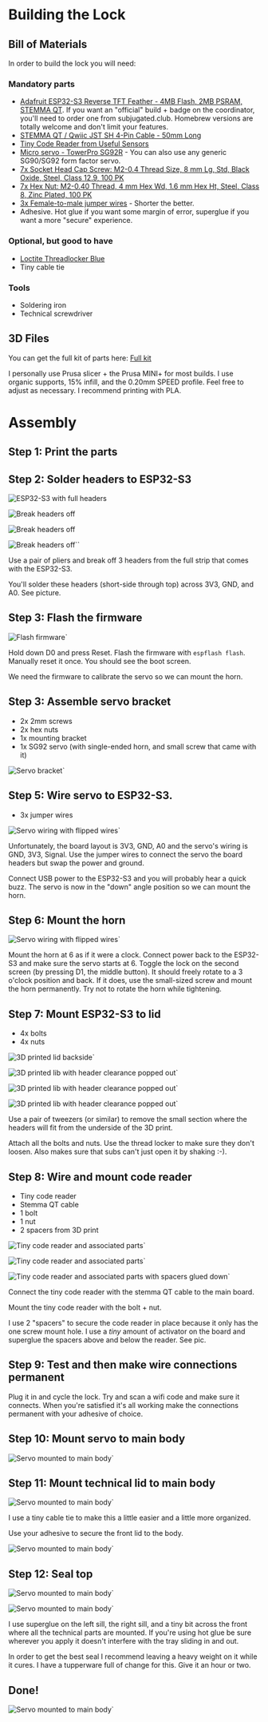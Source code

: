 # Building the Lock

## Bill of Materials

In order to build the lock you will need:

### Mandatory parts

* [Adafruit ESP32-S3 Reverse TFT Feather - 4MB Flash, 2MB PSRAM, STEMMA QT](https://www.adafruit.com/product/5691). If you want an "official" build + badge on the coordinator, you'll need to order one from subjugated.club. Homebrew versions are totally welcome and don't limit your features.
* [STEMMA QT / Qwiic JST SH 4-Pin Cable - 50mm Long](https://www.adafruit.com/product/4399)
* [Tiny Code Reader from Useful Sensors](https://www.adafruit.com/product/5744)
* [Micro servo - TowerPro SG92R](https://www.adafruit.com/product/169) - You can also use any generic SG90/SG92 form factor servo.
* [7x Socket Head Cap Screw: M2-0.4 Thread Size, 8 mm Lg, Std, Black Oxide, Steel, Class 12.9, 100 PK](https://www.grainger.com/product/6CE33)
* [7x Hex Nut: M2-0.40 Thread, 4 mm Hex Wd, 1.6 mm Hex Ht, Steel, Class 8, Zinc Plated, 100 PK](https://www.grainger.com/product/26KR83)
* [3x Female-to-male jumper wires](https://www.amazon.com/dp/B09FPJM3L9) - Shorter the better.
* Adhesive. Hot glue if you want some margin of error, superglue if you want a more "secure" experience.

### Optional, but good to have

* [Loctite Threadlocker Blue](https://www.loctiteproducts.com/products/central-pdp.html/loctite-threadlocker-blue/SAP_0201OHL029W4.html)
* Tiny cable tie

### Tools

* Soldering iron
* Technical screwdriver

## 3D Files

You can get the full kit of parts here: [Full kit](static/tartarus_parts.3mf)

I personally use Prusa slicer + the Prusa MINI+ for most builds. I use organic supports, 15% infill, and the 0.20mm SPEED profile.
Feel free to adjust as necessary. I recommend printing with PLA.

# Assembly

## Step 1: Print the parts

## Step 2: Solder headers to ESP32-S3

![ESP32-S3 with full headers](images/2.png)

![Break headers off](images/3.png)

![Break headers off](images/4.png)

![Break headers off](images/5.png)``

Use a pair of pliers and break off 3 headers from the full strip that comes with the ESP32-S3.

You'll solder these headers (short-side through top) across 3V3, GND, and A0. See picture.

## Step 3: Flash the firmware

![Flash firmware](images/6.png)`

Hold down D0 and press Reset. Flash the firmware with `espflash flash`. Manually reset it once.
You should see the boot screen.

We need the firmware to calibrate the servo so we can mount the horn.

## Step 3: Assemble servo bracket

* 2x 2mm screws
* 2x hex nuts
* 1x mounting bracket
* 1x SG92 servo (with single-ended horn, and small screw that came with it) 

![Servo bracket](images/1.png)`

## Step 5: Wire servo to ESP32-S3.

* 3x jumper wires

![Servo wiring with flipped wires](images/7.png)`

Unfortunately, the board layout is 3V3, GND, A0 and the servo's wiring is GND, 3V3, Signal.
Use the jumper wires to connect the servo the board headers but swap the power and ground.

Connect USB power to the ESP32-S3 and you will probably hear a quick buzz. The servo is now
in the "down" angle position so we can mount the horn.

## Step 6: Mount the horn

![Servo wiring with flipped wires](images/9.png)`

Mount the horn at 6 as if it were a clock. Connect power back to the ESP32-S3 and make sure the
servo starts at 6. Toggle the lock on the second screen (by pressing D1, the middle button). It should freely rotate
to a 3 o'clock position and back. If it does, use the small-sized screw and mount the horn permanently. Try
not to rotate the horn while tightening.

## Step 7: Mount ESP32-S3 to lid

* 4x bolts
* 4x nuts

![3D printed lid backside](images/11.png)`

![3D printed lib with header clearance popped out](images/12.png)`

![3D printed lib with header clearance popped out](images/13.png)`

![3D printed lib with header clearance popped out](images/14.png)`

Use a pair of tweezers (or similar) to remove the small section where the headers will fit
from the underside of the 3D print.

Attach all the bolts and nuts. Use the thread locker to make sure
they don't loosen. Also makes sure that subs can't just open it by shaking :-).

## Step 8: Wire and mount code reader

* Tiny code reader
* Stemma QT cable
* 1 bolt
* 1 nut
* 2 spacers from 3D print

![Tiny code reader and associated parts](images/16.png)`

![Tiny code reader and associated parts](images/17.png)`

![Tiny code reader and associated parts with spacers glued down](images/18.png)`

Connect the tiny code reader with the stemma QT cable to the main board.

Mount the tiny code reader with the bolt + nut.

I use 2 "spacers" to secure the code reader in place because it only has the one
screw mount hole. I use a *tiny* amount of activator on the board and superglue
the spacers above and below the reader. See pic.

## Step 9: Test and then make wire connections permanent

Plug it in and cycle the lock. Try and scan a wifi code and make sure it connects.
When you're satisfied it's all working make the connections permanent with your
adhesive of choice.

## Step 10: Mount servo to main body

![Servo mounted to main body](images/19.png)`

## Step 11: Mount technical lid to main body

![Servo mounted to main body](images/20.png)`

I use a tiny cable tie to make this a little easier and a little more organized.

Use your adhesive to secure the front lid to the body.

![Servo mounted to main body](images/21.png)`

## Step 12: Seal top

![Servo mounted to main body](images/22.png)`

![Servo mounted to main body](images/23.png)`

I use superglue on the left sill, the right sill, and a tiny bit across
the front where all the technical parts are mounted.
If you're using hot glue be sure wherever you apply it doesn't interfere with the tray sliding in and out.

In order to get the best seal I recommend leaving a heavy weight on it while it cures.
I have a tupperware full of change for this. Give it an hour or two.

## Done!

![Servo mounted to main body](images/24.png)`